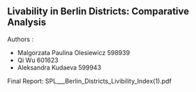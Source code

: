 
## Livability in Berlin Districts: Comparative Analysis

Authors : 
* Malgorzata Paulina Olesiewicz 598939
* Qi Wu 601623
* Aleksandra Kudaeva 599943

Final Report: SPL___Berlin_Districts_Livibility_Index(1).pdf
